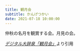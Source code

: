```yaml
---
title: 観月会
subtitle: かんげつかい
date: 2021-07-18 10:00:00
---
```


仲秋の名月を観賞する会。月見の会。

<cite>[デジタル大辞泉「観月会」](https://dictionary.goo.ne.jp/word/%E8%A6%B3%E6%9C%88%E4%BC%9A/)</cite>より引用